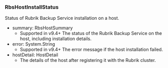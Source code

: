 ### RbsHostInstallStatus
Status of Rubrik Backup Service installation on a host.

- summary: RbsHostSummary
  - Supported in v9.4+
  The status of the Rubrik Backup Service on the host, including installation details.
- error: System.String
  - Supported in v9.4+
  The error message if the host installation failed.
- hostDetail: HostDetail
  - The details of the host after registering it with the Rubrik cluster.
